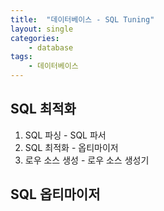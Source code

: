 ```yaml
---
title:  "데이터베이스 - SQL Tuning"
layout: single
categories:
    - database
tags:
    - 데이터베이스
---
```



## SQL 최적화
1. SQL 파싱 - SQL 파서
2. SQL 최적화 - 옵티마이저
3. 로우 소스 생성 - 로우 소스 생성기


## SQL 옵티마이저
